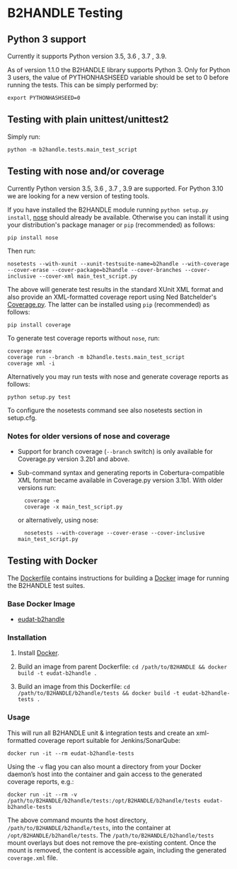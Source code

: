 # B2HANDLE Testing

## Python 3 support

Currently it supports Python version 3.5, 3.6 , 3.7 , 3.9.

As of version 1.1.0 the B2HANDLE library supports Python 3.
Only for Python 3 users, the value of PYTHONHASHSEED variable should be set to 0 before running the tests.
This can be simply performed by:

    export PYTHONHASHSEED=0

## Testing with plain unittest/unittest2

Simply run:

    python -m b2handle.tests.main_test_script


## Testing with nose and/or coverage
Currently  Python version 3.5, 3.6 , 3.7 , 3.9 are supported. For Python 3.10 we are looking for a new version of testing tools. 

If you have installed the B2HANDLE module running `python setup.py install`, [nose](https://pypi.python.org/pypi/nose/) should already be available. Otherwise you can install it using your distribution's package manager or `pip` (recommended) as follows:

    pip install nose

Then run:

    nosetests --with-xunit --xunit-testsuite-name=b2handle --with-coverage --cover-erase --cover-package=b2handle --cover-branches --cover-inclusive --cover-xml main_test_script.py

The above will generate test results in the standard XUnit XML format and also provide an XML-formatted coverage report using Ned Batchelder's [Coverage.py](https://pypi.python.org/pypi/coverage). The latter can be installed using `pip` (recommended) as follows:

    pip install coverage

To generate test coverage reports without `nose`, run:

    coverage erase
    coverage run --branch -m b2handle.tests.main_test_script
    coverage xml -i

Alternatively you may run tests with nose and generate coverage reports as follows:

    python setup.py test

To configure the nosetests command see also nosetests section in setup.cfg.

### Notes for older versions of nose and coverage

* Support for branch coverage (`--branch` switch) is only available for Coverage.py version 3.2b1 and above.
* Sub-command syntax and generating reports in Cobertura-compatible XML format became available in Coverage.py version 3.1b1. With older versions run:

        coverage -e
        coverage -x main_test_script.py 

    or alternatively, using nose:

        nosetests --with-coverage --cover-erase --cover-inclusive main_test_script.py




## Testing with Docker

The [Dockerfile](Dockerfile) contains instructions for building a [Docker](https://www.docker.com/) image for running the B2HANDLE test suites.


### Base Docker Image

* [eudat-b2handle](../../Dockerfile)


### Installation

1. Install [Docker](https://www.docker.com/).

2. Build an image from parent Dockerfile: `cd /path/to/B2HANDLE && docker build -t eudat-b2handle .`

3. Build an image from this Dockerfile: `cd /path/to/B2HANDLE/b2handle/tests && docker build -t eudat-b2handle-tests .`


### Usage

This will run all B2HANDLE unit & integration tests and create an xml-formatted coverage report suitable for Jenkins/SonarQube:

    docker run -it --rm eudat-b2handle-tests

Using the `-v` flag you can also mount a directory from your Docker daemon’s host into the container and gain access to the generated coverage reports, e.g.: 

    docker run -it --rm -v /path/to/B2HANDLE/b2handle/tests:/opt/B2HANDLE/b2handle/tests eudat-b2handle-tests

The above command mounts the host directory, `/path/to/B2HANDLE/b2handle/tests`, into the container at `/opt/B2HANDLE/b2handle/tests`. The `/path/to/B2HANDLE/b2handle/tests` mount overlays but does not remove the pre-existing content. Once the mount is removed, the content is accessible again, including the generated `coverage.xml` file.
